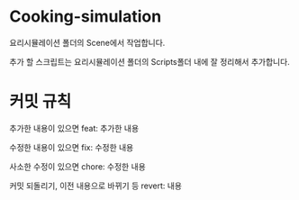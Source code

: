 # Cooking-simulation
 
요리시뮬레이션 폴더의 Scene에서 작업합니다.

추가 할 스크립트는 요리시뮬레이션 폴더의 Scripts폴더 내에 잘 정리해서 추가합니다.

# 커밋 규칙
추가한 내용이 있으면 
feat: 추가한 내용

수정한 내용이 있으면
fix: 수정한 내용

사소한 수정이 있으면
chore: 수정한 내용

커밋 되돌리기, 이전 내용으로 바뀌기 등
revert: 내용
